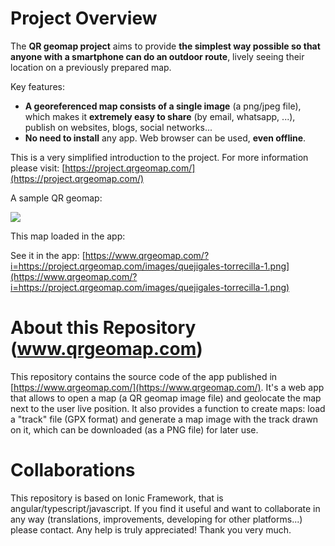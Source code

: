 
# Project Overview

The **QR geomap project** aims to provide **the simplest way possible so that anyone with a smartphone can do an outdoor route**, lively seeing their location on a previously prepared map.

Key features:

- **A georeferenced map consists of a single image** (a png/jpeg file), which makes it **extremely easy to share** (by email, whatsapp, ...), publish on websites, blogs, social networks...
- **No need to install** any app. Web browser can be used, **even offline**.

This is a very simplified introduction to the project. For more information please visit:
[https://project.qrgeomap.com/](https://project.qrgeomap.com/)

A sample QR geomap:

![](https://project.qrgeomap.com/images/quejigales-torrecilla-1.png)

This map loaded in the app:



See it in the app:
[https://www.qrgeomap.com/?i=https://project.qrgeomap.com/images/quejigales-torrecilla-1.png](https://www.qrgeomap.com/?i=https://project.qrgeomap.com/images/quejigales-torrecilla-1.png)

# About this Repository (www.qrgeomap.com)
This repository contains the source code of the app published in [https://www.qrgeomap.com/](https://www.qrgeomap.com/).
It's a web app that allows to open a map (a QR geomap image file) and geolocate the map next to the user live position. 
It also provides a function to create maps: load a "track" file (GPX format) and generate a map image with the track drawn on it, which can be downloaded (as a PNG file) for later use.


# Collaborations
This repository is based on Ionic Framework, that is angular/typescript/javascript.
If you find it useful and want to collaborate in any way (translations, improvements, developing for other platforms...) please contact.
Any help is truly appreciated!
Thank you very much.



